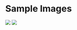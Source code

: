 
# Sample Images
<img src="\assets\emoticons\A - Cephalophus dorsalis.png">
<img src="\assets\emoticons\Fig4.png">
